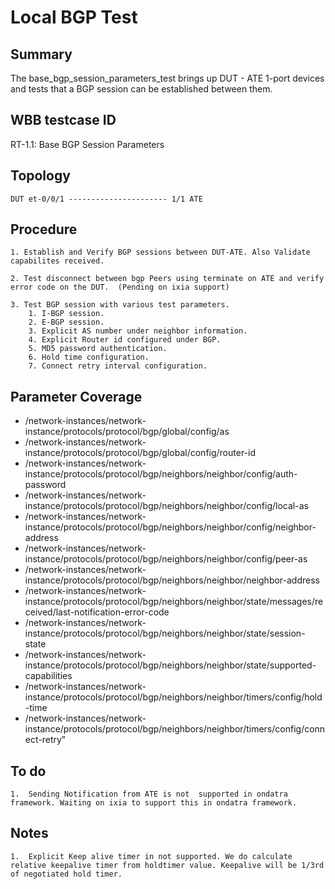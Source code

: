 # Local BGP Test

## Summary

The base_bgp_session_parameters_test brings up DUT - ATE 1-port devices and tests that a
BGP session can be established between them.

## WBB testcase ID 
   RT-1.1: Base BGP Session Parameters

## Topology

    DUT et-0/0/1 ---------------------- 1/1 ATE 

## Procedure
    1. Establish and Verify BGP sessions between DUT-ATE. Also Validate capabilites received.
    
    2. Test disconnect between bgp Peers using terminate on ATE and verify error code on the DUT.  (Pending on ixia support)
    
    3. Test BGP session with various test parameters.
        1. I-BGP session.
        2. E-BGP session.
        3. Explicit AS number under neighbor information.
        4. Explicit Router id configured under BGP.
        5. MD5 password authentication.
        6. Hold time configuration.
        7. Connect retry interval configuration.

## Parameter Coverage
*  /network-instances/network-instance/protocols/protocol/bgp/global/config/as
*  /network-instances/network-instance/protocols/protocol/bgp/global/config/router-id
*  /network-instances/network-instance/protocols/protocol/bgp/neighbors/neighbor/config/auth-password
*  /network-instances/network-instance/protocols/protocol/bgp/neighbors/neighbor/config/local-as
*  /network-instances/network-instance/protocols/protocol/bgp/neighbors/neighbor/config/neighbor-address
*  /network-instances/network-instance/protocols/protocol/bgp/neighbors/neighbor/config/peer-as
*  /network-instances/network-instance/protocols/protocol/bgp/neighbors/neighbor/neighbor-address
*  /network-instances/network-instance/protocols/protocol/bgp/neighbors/neighbor/state/messages/received/last-notification-error-code
*  /network-instances/network-instance/protocols/protocol/bgp/neighbors/neighbor/state/session-state
*  /network-instances/network-instance/protocols/protocol/bgp/neighbors/neighbor/state/supported-capabilities
*  /network-instances/network-instance/protocols/protocol/bgp/neighbors/neighbor/timers/config/hold-time
*  /network-instances/network-instance/protocols/protocol/bgp/neighbors/neighbor/timers/config/connect-retry"

## To do

    1.  Sending Notification from ATE is not  supported in ondatra framework. Waiting on ixia to support this in ondatra framework.

## Notes

    1.	Explicit Keep alive timer in not supported. We do calculate relative keepalive timer from holdtimer value. Keepalive will be 1/3rd of negotiated hold timer.
